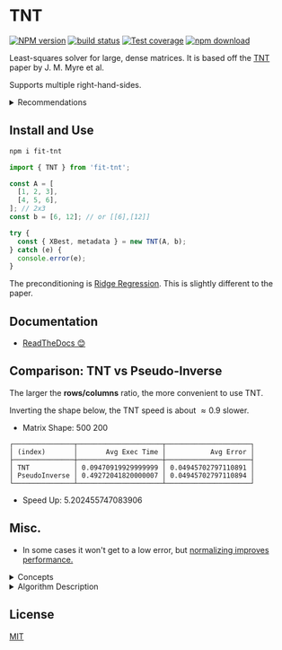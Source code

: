 # TNT

[![NPM version][npm-image]][npm-url]
[![build status][ci-image]][ci-url]
[![Test coverage][codecov-image]][codecov-url]
[![npm download][download-image]][download-url]

<!--
[![DOI](https://zenodo.org/badge/DOI/[DOINUMBER]/zenodo.8189402.svg)](https://doi.org/[DOINUMBER]/zenodo.8189402) -->

Least-squares solver for large, dense matrices. It is based off the [TNT](https://ieeexplore.ieee.org/abstract/document/8425520) paper by J. M. Myre et al.

Supports multiple right-hand-sides.

<details>
<summary>Recommendations</summary>

- Speed. Best when these apply:

  - $ \large\frac{\mathrm{rows}}{\mathrm{cols}} \geq 1$.
  - columns $\geq 10$. But it's good to try in any case.

- Accuracy: in general, this method is not as accurate as QR or PseudoInverse. But for many practical uses the speed-up may be more relevant. [See comparison](#comparison-tnt-vs-pseudo-inverse).

_For calculations with non-zero intercept_, remember to push a $1$ to each row. The coefficient will be the last item in **XBest**.

A more thorough comparison of speed accuracy will be included soon.

</details>

## Install and Use

```bash
npm i fit-tnt
```

```ts
import { TNT } from 'fit-tnt';

const A = [
  [1, 2, 3],
  [4, 5, 6],
]; // 2x3
const b = [6, 12]; // or [[6],[12]]

try {
  const { XBest, metadata } = new TNT(A, b);
} catch (e) {
  console.error(e);
}
```

The preconditioning is [Ridge Regression](https://en.wikipedia.org/wiki/Ridge_regression). This is slightly different to the paper.

## Documentation

- [ReadTheDocs 😊](https://newresu.github.io/fit-tnt/modules.html)

## Comparison: TNT vs Pseudo-Inverse

The larger the **rows/columns** ratio, the more convenient to use TNT.

Inverting the shape below, the TNT speed is about $\approx 0.9$ slower.

- Matrix Shape: 500 200

```
┌───────────────┬─────────────────────┬─────────────────────┐
│ (index)       │       Avg Exec Time │           Avg Error │
├───────────────┼─────────────────────┼─────────────────────┤
│ TNT           │ 0.09470919929999999 │ 0.04945702797110891 │
│ PseudoInverse │ 0.49272041820000007 │ 0.04945702797110894 │
└───────────────┴─────────────────────┴─────────────────────┘
```

- Speed Up: 5.202455747083906

## Misc.

- In some cases it won't get to a low error, but [normalizing improves performance.](https://stats.stackexchange.com/questions/306019/in-linear-regression-why-do-we-often-have-to-normalize-independent-variables-pr)

<details>
<summary>
Concepts
</summary>

The linear problem appears in all science: $A\,x = b$. Methods to solve it fast abound. But $A^{-1}$ rarely exists in practice; the Least-Squares approach is used to minimize the squared error in the predictions:

$E(x) = \mathrm{min}_x \left|\left| A\,x -b \right|\right|_2^2$

We then look for $\nabla_x E(x)=0$ that is $A^T\,A x = A^T b$

When computed directly (as done here), $A^T\,A$ has a condition number $\kappa (A^T A) = \kappa (A)^2$. We try to reduce this problem with preconditioning. Larger condition number also tends to slow the convergence.

**TNT**

The Conjugate Gradient for Normal Residual (CGNR) is a popular method for solving Sparse Least-Squares problems, where the design matrix has many zeros.

The reason for "Large" is that systems with $m \lt\lt n$ can be solved faster and more accurately using the Pseudo-Inverse. Even though the QR decomposition-method can be more accurate, TNT tends to be faster in overdetermined problems where $m \approx n$ or $m \gt n$.

TNT revives CGNR for Dense Large matrices. It uses a modified version Preconditioned-CGNR to update $A^T\,A$ so that it has an inverse.

Positive definite means that $x^T M x \gt 0$. In our case: $x^T \,(A^T A)\, x \gt 0$, and $(A\,x)^T (A x) \gt 0$

The $(\ldots)$ are non-zero when the columns are linearly independent. If the columns of $A$ are linearly independent then it's invertible/non-singular, and $A^T A$ is invertible.

So we want to pre-condition $A^T A$ so that it is invertible, we also want to avoid tiny numbers in the diagonal of the decomposition.

</details>

<details>
<summary>
Algorithm Description
</summary>

1. Carry out product: $N=A^T\,A$ (`N` is Symmetric.)
2. [Cholesky Decomposition](https://en.wikipedia.org/wiki/Cholesky_decomposition) and factor: R, p = Cho(N)
3. `if !p: N = N + e\*I`, $\epsilon$ being a tiny number.
4. Residual $r_0 = A\,x_0 - b$
5. Gradient per coefficient ($r$), $g_0 = A^T r_0$
6. Error in the coefficients $z_0 = R^{-1}\,g_0$
7. Get $\alpha$ as `a = dot(z,g)/dot (r,r)`
8. Update $x$ as $x_{i+1}=x_{i} + a_i\times p_i$
9. Next residual $r_{i+1} = r_i - a_i \times r_i$
10. New gradient $g_{i+1} = A^T r_{i+1}$
11. New error in coefficients: $z_{i+1} = R^{-1}\,g_{i+1}$
12. Get $\beta$ `beta = dot(z_{i+1},g_{i+1})/dot (z_i,g_i)`

</details>

## License

[MIT](./LICENSE)

[npm-image]: https://img.shields.io/npm/v/fit-tnt.svg
[npm-url]: https://www.npmjs.com/package/fit-tnt
[ci-image]: https://github.com/newresu/fit-tnt/actions/workflows/nodejs.yml/badge.svg
[ci-url]: https://github.com/newresu/fit-tnt/actions/workflows/nodejs.yml
[codecov-image]: https://img.shields.io/codecov/c/github/newresu/fit-tnt.svg
[codecov-url]: https://codecov.io/gh/newresu/fit-tnt
[download-image]: https://img.shields.io/npm/dm/fit-tnt.svg
[download-url]: https://www.npmjs.com/package/fit-tnt
